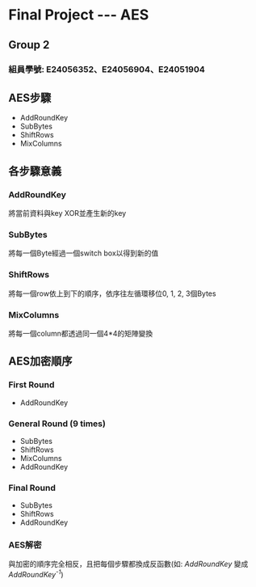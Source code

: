 # Final Project --- AES

## Group 2
### 組員學號: E24056352、E24056904、E24051904

## AES步驟
* AddRoundKey
* SubBytes
* ShiftRows
* MixColumns


## 各步驟意義

### AddRoundKey
將當前資料與key XOR並產生新的key
### SubBytes
將每一個Byte經過一個switch box以得到新的值
### ShiftRows
將每一個row依上到下的順序，依序往左循環移位0, 1, 2, 3個Bytes
### MixColumns
將每一個column都透過同一個4\*4的矩陣變換


## AES加密順序

### First Round
* AddRoundKey
### General Round (9 times)
* SubBytes
* ShiftRows
* MixColumns
* AddRoundKey
### Final Round
* SubBytes
* ShiftRows
* AddRoundKey
### AES解密
與加密的順序完全相反，且把每個步驟都換成反函數(如: *AddRoundKey* 變成 *AddRoundKey<sup>-1</sup>*)

